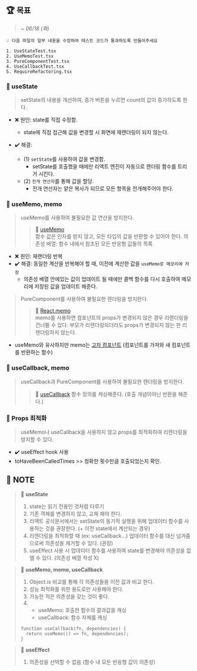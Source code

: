 ## 🏆 목표
> _~ 06/18 (화)_

```
💡 다음 파일의 일부 내용을 수정하여 테스트 코드가 통과하도록 만들어주세요

1. UseStateTest.tsx
2. UseMemoTest.tsx
3. PureComponentTest.tsx
4. UseCallbackTest.tsx
5. RequireRefactoring.tsx
```


### 📒 useState
> setState의 내용을 개선하여, 증가 버튼을 누르면 count의 값이 증가하도록 한다.
- ❌ 원인: state를 직접 수정함.
  - state에 직접 접근해 값을 변경할 시 화면에 재랜더링이 되지 않는다. 
  
- ✔️ 해결: 
  - (1) `setState`를 사용하여 값을 변경함.
    - setState를 호출했을 때에만 리액트 엔진이 자동으로 랜더링 함수를 트리거 시킨다.
  - (2) `전개 연산자`를 통해 값을 할당.
    - 전개 연산자는 얕은 복사가 되므로 모든 항목을 전개해주어야 한다.

### 📒 useMemo, memo
> useMemo를 사용하여 불필요한 값 연산을 방지한다.
>> 📌 [useMemo](https://ko.react.dev/reference/react/useMemo#usememo)    
> 함수 값은 인자를 받지 않고, 모든 타입의 값을 반환할 수 있어야 한다.
> 의존성 배열: 함수 내에서 참조된 모든 반응형 값들의 목록
- ❌ 원인: 재랜더링 반복
- ✔️ 해결: 동일한 계산을 반복해야 할 때, 이전에 계산한 값을 `useMemo로 메모리에 저장`
  - 의존성 배열 안에있는 값이 업데이트 될 때에만 콜백 함수를 다시 호출하여 메모리에 저장된 값을 업데이트 해준다.


> PureComponent를 사용하여 불필요한 렌더링을 방지한다.
>> 📌 [React.memo](https://ko.react.dev/reference/react/memo#memo)    
> memo를 사용하면 컴포넌트의 props가 변경되지 않은 경우 리렌더링을 건너뛸 수 있다.
> 부모가 리렌더링되더라도 props가 변경되지 않는 한 리렌더링하지 않는다.
- useMemo와 유사하지만 memo는 [고차 컴포넌트](https://ko.legacy.reactjs.org/docs/higher-order-components.html) (컴포넌트를 가져와 새 컴포넌트를 반환하는 함수)


### 📒 useCallback, memo
> useCallback과 PureComponent를 사용하여 불필요한 렌더링을 방지한다.
>> 📌 [useCallback](https://ko.react.dev/reference/react/useCallback)
> 함수 정의를 캐싱해준다. (호출 개념이아닌 반환을 해준다.)


### 📒 Props 최적화
> useMemo나 useCallback을 사용하지 않고 props를 최적화하여 리렌더링을 방지할 수 있다.
- ✔️ useEffect hook 사용
- toHaveBeenCalledTimes >> 정확한 횟수만큼 호출되었는지 확인.

## 📜 NOTE

> 📖 **useState**
> 1. state는 읽기 전용인 것처럼 다루기
> 2. 기존 객체를 변경하지 않고, 교체 해야 한다.
> 3. 리액트 공식문서에서는 setState의 동기적 실행을 위해 업데이터 함수를 사용하는 것을 권장한다. (+ 이전 state에서 계산되는 경우)
> 4. 리렌더링을 최적화할 때 (ex: useCallback...) 업데이터 함수를 대신 넘겨줌으로써 의존성을 제거할 수 있다. (권장)
> 5. useEffect 사용 시 업데이터 함수를 사용하여 state를 변경해야 의존성을 없앨 수 있다. (의존성 배열 작성 X)

> 📖 **useMemo, memo, useCallback**
> 1. Object.is 비교를 통해 각 의존성들을 이전 값과 비교 한다.
> 2. 성능 최적화를 위한 용도로만 사용해야 한다.
> 3. 가능한 적은 의존성을 갖는 것이 좋다.
> 4. - useMemo: 호출한 함수의 결과값을 캐싱 
>    - useCallback: 함수 자체를 캐싱
> ``` React 
> function useCallback(fn, dependencies) {
>   return useMemo(() => fn, dependencies);
> } 
> ```
 
> 📖 **useEffect**
> 1. 의존성을 선택할 수 없음 (함수 내 모든 반응형 값이 의존성)